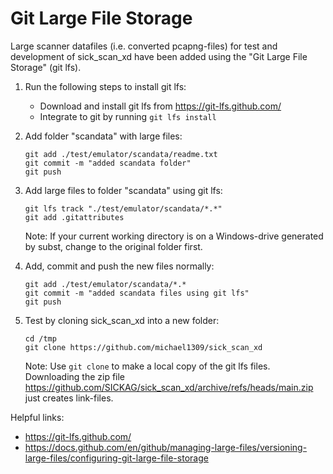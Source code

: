 # Git Large File Storage

Large scanner datafiles (i.e. converted pcapng-files) for test and development of sick_scan_xd have been added using the "Git Large File Storage" (git lfs).

1. Run the following steps to install git lfs:
   - Download and install git lfs from https://git-lfs.github.com/
   - Integrate to git by running `git lfs install`

2. Add folder "scandata" with large files:
   ```
   git add ./test/emulator/scandata/readme.txt
   git commit -m "added scandata folder"
   git push
   ```

3. Add large files to folder "scandata" using git lfs:
   ```
   git lfs track "./test/emulator/scandata/*.*"
   git add .gitattributes
   ```
   Note: If your current working directory is on a Windows-drive generated by subst, change to the original folder first.

4. Add, commit and push the new files normally:
   ```
   git add ./test/emulator/scandata/*.*
   git commit -m "added scandata files using git lfs"
   git push
   ```

5. Test by cloning sick_scan_xd into a new folder:
   ```
   cd /tmp
   git clone https://github.com/michael1309/sick_scan_xd
   ```
   Note: Use `git clone` to make a local copy of the git lfs files. Downloading the zip file https://github.com/SICKAG/sick_scan_xd/archive/refs/heads/main.zip just creates link-files.

Helpful links:
- https://git-lfs.github.com/
- https://docs.github.com/en/github/managing-large-files/versioning-large-files/configuring-git-large-file-storage
